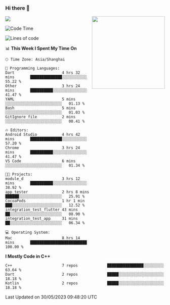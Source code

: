 ### Hi there 👋

![](https://metrics.lecoq.io/itaowu?template=classic&config.timezone=Asia%2FShanghai)
<img align='right' src="https://media.giphy.com/media/M9gbBd9nbDrOTu1Mqx/giphy.gif" width="230">

<!--START_SECTION:waka-->
![Code Time](http://img.shields.io/badge/Code%20Time-10%20hrs%2040%20mins-blue)

![Lines of code](https://img.shields.io/badge/From%20Hello%20World%20I%27ve%20Written-71.2%20thousand%20lines%20of%20code-blue)

📊 **This Week I Spent My Time On** 

```text
🕑︎ Time Zone: Asia/Shanghai

💬 Programming Languages: 
Dart                     4 hrs 32 mins       ██████████████░░░░░░░░░░░   55.22 % 
Other                    3 hrs 24 mins       ██████████░░░░░░░░░░░░░░░   41.47 % 
YAML                     5 mins              ░░░░░░░░░░░░░░░░░░░░░░░░░   01.13 % 
Bash                     5 mins              ░░░░░░░░░░░░░░░░░░░░░░░░░   01.03 % 
GitIgnore file           2 mins              ░░░░░░░░░░░░░░░░░░░░░░░░░   00.41 % 

🔥 Editors: 
Android Studio           4 hrs 42 mins       ██████████████░░░░░░░░░░░   57.20 % 
Chrome                   3 hrs 24 mins       ██████████░░░░░░░░░░░░░░░   41.47 % 
VS Code                  6 mins              ░░░░░░░░░░░░░░░░░░░░░░░░░   01.34 % 

🐱‍💻 Projects: 
module_d                 3 hrs 12 mins       ██████████░░░░░░░░░░░░░░░   38.92 % 
app_tester               2 hrs 8 mins        ██████░░░░░░░░░░░░░░░░░░░   25.91 % 
CocoaPods                1 hr 1 min          ███░░░░░░░░░░░░░░░░░░░░░░   12.52 % 
integration_test_flutter 43 mins             ██░░░░░░░░░░░░░░░░░░░░░░░   08.90 % 
integration_test_app     31 mins             ██░░░░░░░░░░░░░░░░░░░░░░░   06.34 % 

💻 Operating System: 
Mac                      8 hrs 14 mins       █████████████████████████   100.00 % 
```

**I Mostly Code in C++** 

```text
C++                      7 repos             ████████████████░░░░░░░░░   63.64 % 
Dart                     2 repos             █████░░░░░░░░░░░░░░░░░░░░   18.18 % 
Kotlin                   2 repos             █████░░░░░░░░░░░░░░░░░░░░   18.18 % 
```




 Last Updated on 30/05/2023 09:48:20 UTC
<!--END_SECTION:waka-->

<!--
**itaowu/itaowu** is a ✨ _special_ ✨ repository because its `README.md` (this file) appears on your GitHub profile.

Here are some ideas to get you started:

- 🔭 I’m currently working on ...
- 🌱 I’m currently learning ...
- 👯 I’m looking to collaborate on ...
- 🤔 I’m looking for help with ...
- 💬 Ask me about ...
- 📫 How to reach me: ...
- 😄 Pronouns: ...
- ⚡ Fun fact: ...
-->
